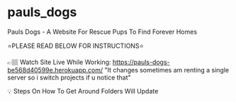 # pauls_dogs
Pauls Dogs - A Website For Rescue Pups To Find Forever Homes

⭐PLEASE READ BELOW FOR INSTRUCTIONS⭐

👉🏽 Watch Site Live While Working: https://pauls-dogs-be568d40599e.herokuapp.com/
    "It changes sometimes am renting a single server so i switch projects if u notice that"

💡 Steps On How To Get Around Folders Will Update